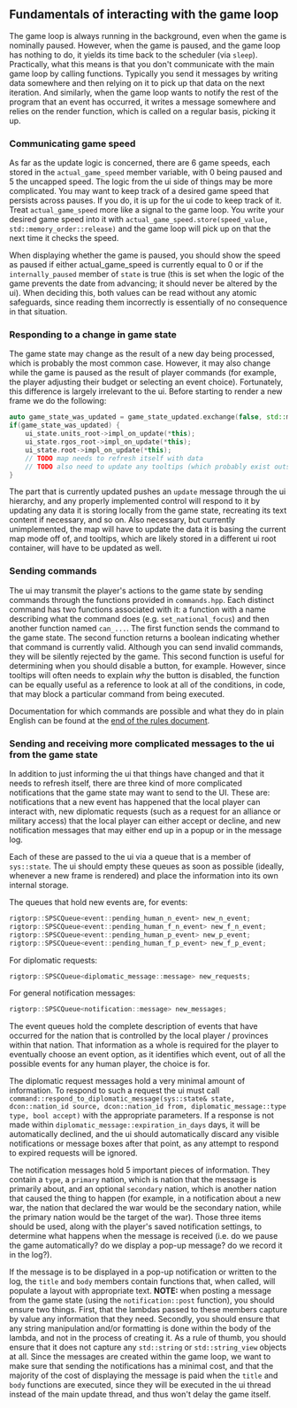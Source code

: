 ## Fundamentals of interacting with the game loop

The game loop is always running in the background, even when the game is nominally paused. However, when the game is paused, and the game loop has nothing to do, it yields its time back to the scheduler (via `sleep`). Practically, what this means is that you don't communicate with the main game loop by calling functions. Typically you send it messages by writing data somewhere and then relying on it to pick up that data on the next iteration. And similarly, when the game loop wants to notify the rest of the program that an event has occurred, it writes a message somewhere and relies on the render function, which is called on a regular basis, picking it up.

### Communicating game speed

As far as the update logic is concerned, there are 6 game speeds, each stored in the `actual_game_speed` member variable, with 0 being paused and 5 the uncapped speed. The logic from the ui side of things may be more complicated. You may want to keep track of a desired game speed that persists across pauses. If you do, it is up for the ui code to keep track of it. Treat `actual_game_speed` more like a signal to the game loop. You write your desired game speed into it with `actual_game_speed.store(speed_value, std::memory_order::release)` and the game loop will pick up on that the next time it checks the speed.

When displaying whether the game is paused, you should show the speed as paused if either actual_game_speed is currently equal to 0 or if the `internally_paused` member of `state` is true (this is set when the logic of the game prevents the date from advancing; it should never be altered by the ui). When deciding this, both values can be read without any atomic safeguards, since reading them incorrectly is essentially of no consequence in that situation.

### Responding to a change in game state

The game state may change as the result of a new day being processed, which is probably the most common case. However, it may also change while the game is paused as the result of player commands (for example, the player adjusting their budget or selecting an event choice). Fortunately, this difference is largely irrelevant to the ui. Before starting to render a new frame we do the following:
```c++
auto game_state_was_updated = game_state_updated.exchange(false, std::memory_order::acq_rel);
if(game_state_was_updated) {
	ui_state.units_root->impl_on_update(*this);
	ui_state.rgos_root->impl_on_update(*this);
	ui_state.root->impl_on_update(*this);
	// TODO map needs to refresh itself with data
	// TODO also need to update any tooltips (which probably exist outside the root container)
}
```
The part that is currently updated pushes an `update` message through the ui hierarchy, and any properly implemented control will respond to it by updating any data it is storing locally from the game state, recreating its text content if necessary, and so on. Also necessary, but currently unimplemented, the map will have to update the data it is basing the current map mode off of, and tooltips, which are likely stored in a different ui root container, will have to be updated as well.

### Sending commands

The ui may transmit the player's actions to the game state by sending commands through the functions provided in `commands.hpp`. Each distinct command has two functions associated with it: a function with a name describing what the command does (e.g. `set_national_focus`) and then another function named `can_...`. The first function sends the command to the game state. The second function returns a boolean indicating whether that command is currently valid. Although you can send invalid commands, they will be silently rejected by the game. This second function is useful for determining when you should disable a button, for example. However, since tooltips will often needs to explain *why* the button is disabled, the function can be equally useful as a reference to look at all of the conditions, in code, that may block a particular command from being executed.

Documentation for which commands are possible and what they do in plain English can be found at the [end of the rules document](rules.md#Commands).

### Sending and receiving more complicated messages to the ui from the game state

In addition to just informing the ui that things have changed and that it needs to refresh itself, there are three kind of more complicated notifications that the game state may want to send to the UI. These are: notifications that a new event has happened that the local player can interact with, new diplomatic requests (such as a request for an alliance or military access) that the local player can either accept or decline, and new notification messages that may either end up in a popup or in the message log.

Each of these are passed to the ui via a queue that is a member of `sys::state`. The ui should empty these queues as soon as possible (ideally, whenever a new frame is rendered) and place the information into its own internal storage.

The queues that hold new events are, for events:
```c++
rigtorp::SPSCQueue<event::pending_human_n_event> new_n_event;
rigtorp::SPSCQueue<event::pending_human_f_n_event> new_f_n_event;
rigtorp::SPSCQueue<event::pending_human_p_event> new_p_event;
rigtorp::SPSCQueue<event::pending_human_f_p_event> new_f_p_event;
```

For diplomatic requests:
```c++
rigtorp::SPSCQueue<diplomatic_message::message> new_requests;
```

For general notification messages:
```c++
rigtorp::SPSCQueue<notification::message> new_messages;
```

The event queues hold the complete description of events that have occurred for the nation that is controlled by the local player / provinces within that nation. That information as a whole is required for the player to eventually choose an event option, as it identifies which event, out of all the possible events for any human player, the choice is for.

The diplomatic request messages hold a very minimal amount of information. To respond to such a request the ui must call `command::respond_to_diplomatic_message(sys::state& state, dcon::nation_id source, dcon::nation_id from, diplomatic_message::type type, bool accept)` with the appropriate parameters. If a response is not made within `diplomatic_message::expiration_in_days` days, it will be automatically declined, and the ui should automatically discard any visible notifications or message boxes after that point, as any attempt to respond to expired requests will be ignored.

The notification messages hold 5 important pieces of information. They contain a `type`, a `primary` nation, which is nation that the message is primarily about, and an optional `secondary` nation, which is another nation that caused the thing to happen (for example, in a notification about a new war, the nation that declared the war would be the secondary nation, while the primary nation would be the target of the war). Those three items should be used, along with the player's saved notification settings, to determine what happens when the message is received (i.e. do we pause the game automatically? do we display a pop-up message? do we record it in the log?).

If the message is to be displayed in a pop-up notification or written to the log, the `title` and `body` members contain functions that, when called, will populate a layout with appropriate text. **NOTE:** when posting a message from the game state (using the `notification::post` function), you should ensure two things. First, that the lambdas passed to these members capture by value any information that they need. Secondly, you should ensure that any string manipulation and/or formatting is done within the body of the lambda, and not in the process of creating it. As a rule of thumb, you should ensure that it does not capture any `std::string` or `std::string_view` objects at all. Since the messages are created within the game loop, we want to make sure that sending the notifications has a minimal cost, and that the majority of the cost of displaying the message is paid when the `title` and `body` functions are executed, since they will be executed in the ui thread instead of the main update thread, and thus won't delay the game itself.
